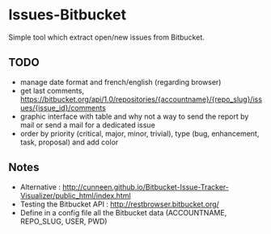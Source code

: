 # Issues-Bitbucket

Simple tool which extract open/new issues from Bitbucket.

## TODO

- manage date format and french/english (regarding browser)
- get last comments, https://bitbucket.org/api/1.0/repositories/{accountname}/{repo_slug}/issues/{issue_id}/comments
- graphic interface with table and why not a way to send the report by mail or send a mail for a dedicated issue
- order by priority (critical, major, minor, trivial), type (bug, enhancement, task, proposal) and add color 

## Notes

- Alternative : http://cunneen.github.io/Bitbucket-Issue-Tracker-Visualizer/public_html/index.html
- Testing the Bitbucket API : http://restbrowser.bitbucket.org/
- Define in a config file all the Bitbucket data (ACCOUNTNAME, REPO_SLUG, USER, PWD)
